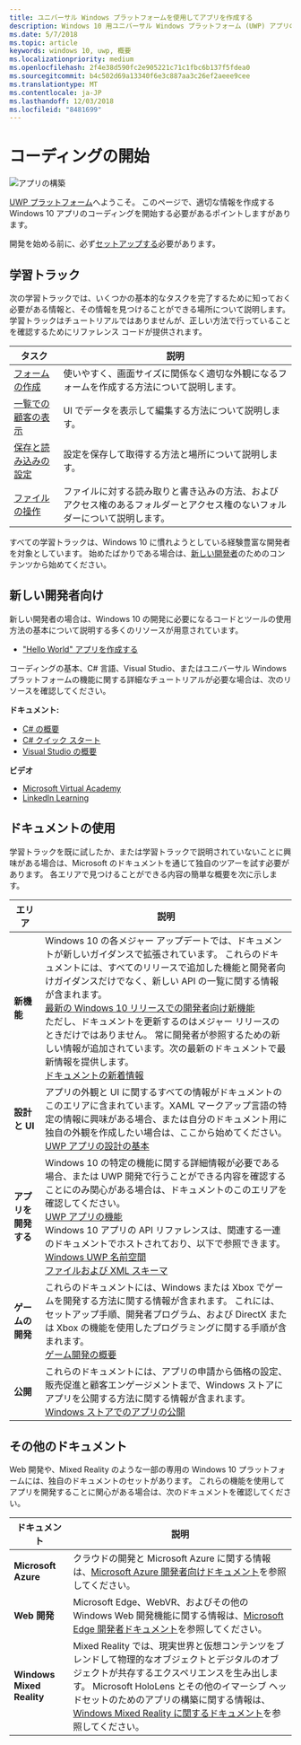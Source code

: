 ```yaml
---
title: ユニバーサル Windows プラットフォームを使用してアプリを作成する
description: Windows 10 用ユニバーサル Windows プラットフォーム (UWP) アプリの作成は、思っているよりも簡単です。
ms.date: 5/7/2018
ms.topic: article
keywords: windows 10, uwp, 概要
ms.localizationpriority: medium
ms.openlocfilehash: 2f4e38d590fc2e905221c71c1fbc6b137f5fdea0
ms.sourcegitcommit: b4c502d69a13340f6e3c887aa3c26ef2aeee9cee
ms.translationtype: MT
ms.contentlocale: ja-JP
ms.lasthandoff: 12/03/2018
ms.locfileid: "8481699"
---
```

# <a name="start-coding"></a>コーディングの開始

![アプリの構築](images/build-your-app.png)

[UWP プラットフォーム](universal-application-platform-guide.md)へようこそ。 このページで、適切な情報を作成する Windows 10 アプリのコーディングを開始する必要があるポイントしますがあります。

開発を始める前に、必ず[セットアップする](get-set-up.md)必要があります。

## <a name="learning-tracks"></a>学習トラック

次の学習トラックでは、いくつかの基本的なタスクを完了するために知っておく必要がある情報と、その情報を見つけることができる場所について説明します。 学習トラックはチュートリアルではありませんが、正しい方法で行っていることを確認するためにリファレンス コードが提供されます。

| タスク | 説明 |
| --- | --- |
| [フォームの作成](construct-form-learning-track.md) | 使いやすく、画面サイズに関係なく適切な外観になるフォームを作成する方法について説明します。 | 
| [一覧での顧客の表示](display-customers-in-list-learning-track.md) | UI でデータを表示して編集する方法について説明します。 | 
| [保存と読み込みの設定](settings-learning-track.md) | 設定を保存して取得する方法と場所について説明します。 |
| [ファイルの操作](fileio-learning-track.md) | ファイルに対する読み取りと書き込みの方法、およびアクセス権のあるフォルダーとアクセス権のないフォルダーについて説明します。 | 

すべての学習トラックは、Windows 10 に慣れようとしている経験豊富な開発者を対象としています。 始めたばかりである場合は、[新しい開発者](#For-new-developers)のためのコンテンツから始めてください。

## <a name="for-new-developers"></a>新しい開発者向け

新しい開発者の場合は、Windows 10 の開発に必要になるコードとツールの使用方法の基本について説明する多くのリソースが用意されています。 

* ["Hello World" アプリを作成する](your-first-app.md)

コーディングの基本、C# 言語、Visual Studio、またはユニバーサル Windows プラットフォームの機能に関する詳細なチュートリアルが必要な場合は、次のリソースを確認してください。

**ドキュメント:**

* [C# の概要](https://docs.microsoft.com/dotnet/csharp/getting-started/)
* [C# クイック スタート](https://docs.microsoft.com/dotnet/csharp/quick-starts/index)
* [Visual Studio の概要](https://docs.microsoft.com/visualstudio/ide/)

**ビデオ**

* [Microsoft Virtual Academy](https://mva.microsoft.com/training-topics/c-app-development#!level=Beginner&lang=1033)
* [LinkedIn Learning](https://www.linkedin.com/learning/learning-universal-windows-app-development/welcome)

## <a name="using-the-docs"></a>ドキュメントの使用

学習トラックを既に試したか、または学習トラックで説明されていないことに興味がある場合は、Microsoft のドキュメントを通じて独自のツアーを試す必要があります。 各エリアで見つけることができる内容の簡単な概要を次に示します。

| エリア | 説明 |
| --- | --- |
| **新機能** | Windows 10 の各メジャー アップデートでは、ドキュメントが新しいガイダンスで拡張されています。 これらのドキュメントには、すべてのリリースで追加した機能と開発者向けガイダンスだけでなく、新しい API の一覧に関する情報が含まれます。 </br>   [最新の Windows 10 リリースでの開発者向け新機能](../whats-new/windows-10-version-latest.md) </br> ただし、ドキュメントを更新するのはメジャー リリースのときだけではありません。 常に開発者が参照するための新しい情報が追加されています。次の最新のドキュメントで最新情報を提供します。 </br>   [ドキュメントの新着情報](../whats-new/windows-docs-latest.md) |
| **設計と UI** | アプリの外観と UI に関するすべての情報がドキュメントのこのエリアに含まれています。XAML マークアップ言語の特定の情報に興味がある場合、または自分のドキュメント用に独自の外観を作成したい場合は、ここから始めてください。 </br>   [UWP アプリの設計の基本](../design/basics/index.md) |
| **アプリを開発する** | Windows 10 の特定の機能に関する詳細情報が必要である場合、または UWP 開発で行うことができる内容を確認することにのみ関心がある場合は、ドキュメントのこのエリアを確認してください。 </br>   [UWP アプリの機能](../develop/index.md) </br> Windows 10 アプリの API リファレンスは、関連する一連のドキュメントでホストされており、以下で参照できます。 </br>   [Windows UWP 名前空間](https://docs.microsoft.com/en-us/uwp/api/) </br>   [ファイルおよび XML スキーマ](https://docs.microsoft.com/uwp/schemas/) |
| **ゲームの開発** | これらのドキュメントには、Windows または Xbox でゲームを開発する方法に関する情報が含まれます。 これには、セットアップ手順、開発者プログラム、および DirectX または Xbox の機能を使用したプログラミングに関する手順が含まれます。 </br>   [ゲーム開発の概要](../gaming/getting-started.md) |
| **公開** | これらのドキュメントには、アプリの申請から価格の設定、販売促進と顧客エンゲージメントまで、Windows ストアにアプリを公開する方法に関する情報が含まれます。 </br>   [Windows ストアでのアプリの公開](../publish/index.md) |

## <a name="other-docs"></a>その他のドキュメント

Web 開発や、Mixed Reality のような一部の専用の Windows 10 プラットフォームには、独自のドキュメントのセットがあります。 これらの機能を使用してアプリを開発することに関心がある場合は、次のドキュメントを確認してください。

| ドキュメント | 説明 |
| --- | --- |
| **Microsoft Azure** | クラウドの開発と Microsoft Azure に関する情報は、[Microsoft Azure 開発者向けドキュメント](https://docs.microsoft.com/azure/)を参照してください。 |
| **Web 開発** | Microsoft Edge、WebVR、およびその他の Windows Web 開発機能に関する情報は、[Microsoft Edge 開発者ドキュメント](https://docs.microsoft.com/microsoft-edge/)を参照してください。 |
| **Windows Mixed Reality** | Mixed Reality では、現実世界と仮想コンテンツをブレンドして物理的なオブジェクトとデジタルのオブジェクトが共存するエクスペリエンスを生み出します。 Microsoft HoloLens とその他のイマーシブ ヘッドセットのためのアプリの構築に関する情報は、[Windows Mixed Reality に関するドキュメント](https://docs.microsoft.com/en-us/windows/mixed-reality/)を参照してください。|
